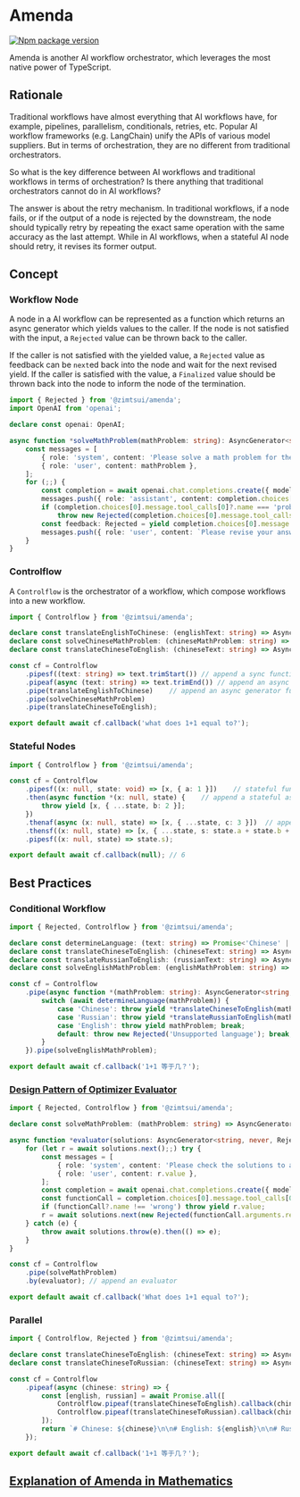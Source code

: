 # Amenda

[![Npm package version](https://img.shields.io/npm/v/@zimtsui/amenda?style=flat-square)](https://www.npmjs.com/package/@zimtsui/amenda)

Amenda is another AI workflow orchestrator, which leverages the most native power of TypeScript.

## Rationale

Traditional workflows have almost everything that AI workflows have, for example, pipelines, parallelism, conditionals, retries, etc. Popular AI workflow frameworks (e.g. LangChain) unify the APIs of various model suppliers. But in terms of orchestration, they are no different from traditional orchestrators.

So what is the key difference between AI workflows and traditional workflows in terms of orchestration? Is there anything that traditional orchestrators cannot do in AI workflows?

The answer is about the retry mechanism. In traditional workflows, if a node fails, or if the output of a node is rejected by the downstream, the node should typically retry by repeating the exact same operation with the same accuracy as the last attempt. While in AI workflows, when a stateful AI node should retry, it revises its former output.

## Concept

### Workflow Node

A node in a AI workflow can be represented as a function which returns an async generator which yields values to the caller. If the node is not satisfied with the input, a `Rejected` value can be thrown back to the caller.

If the caller is not satisfied with the yielded value, a `Rejected` value as feedback can be `next`ed back into the node and wait for the next revised yield. If the caller is satisfied with the value, a `Finalized` value should be thrown back into the node to inform the node of the termination.

```ts
import { Rejected } from '@zimtsui/amenda';
import OpenAI from 'openai';

declare const openai: OpenAI;

async function *solveMathProblem(mathProblem: string): AsyncGenerator<string, never, Rejected> {
	const messages = [
		{ role: 'system', content: 'Please solve a math problem for the user.' },
		{ role: 'user', content: mathProblem },
	];
	for (;;) {
		const completion = await openai.chat.completions.create({ model: 'gpt-4o', messages });
		messages.push({ role: 'assistant', content: completion.choices[0].message.content });
		if (completion.choices[0].message.tool_calls[0]?.name === 'problemTooHard')
			throw new Rejected(completion.choices[0].message.tool_calls[0].arguments.reason);
		const feedback: Rejected = yield completion.choices[0].message.content;
		messages.push({ role: 'user', content: `Please revise your answer upon the feedback: ${feedback.message}` });
	}
}
```

### Controlflow

A `Controlflow` is the orchestrator of a workflow, which compose workflows into a new workflow.

```ts
import { Controlflow } from '@zimtsui/amenda';

declare const translateEnglishToChinese: (englishText: string) => AsyncGenerator<string, never, Rejected>;
declare const solveChineseMathProblem: (chineseMathProblem: string) => AsyncGenerator<string, never, Rejected>;
declare const translateChineseToEnglish: (chineseText: string) => AsyncGenerator<string, never, Rejected>;

const cf = Controlflow
	.pipesf((text: string) => text.trimStart())	// append a sync function
	.pipeaf(async (text: string) => text.trimEnd())	// append an async function
	.pipe(translateEnglishToChinese)	// append an async generator function
	.pipe(solveChineseMathProblem)
	.pipe(translateChineseToEnglish);

export default await cf.callback('what does 1+1 equal to?');
```

### Stateful Nodes

```ts
import { Controlflow } from '@zimtsui/amenda';

const cf = Controlflow
	.pipesf((x: null, state: void) => [x, { a: 1 }])	// stateful functions returns/yields a tuple of output and a new state
	.then(async function *(x: null, state) {	// append a stateful async generator function
		throw yield [x, { ...state, b: 2 }];
	})
	.thenaf(async (x: null, state) => [x, { ...state, c: 3 }])	// append a stateful async function
	.thensf((x: null, state) => [x, { ...state, s: state.a + state.b + state.c }])	// append a stateful sync function
	.pipesf((x: null, state) => state.s);

export default await cf.callback(null);	// 6
```

## Best Practices

### Conditional Workflow

```ts
import { Rejected, Controlflow } from '@zimtsui/amenda';

declare const determineLanguage: (text: string) => Promise<'Chinese' | 'Russian' | 'English'>;
declare const translateChineseToEnglish: (chineseText: string) => AsyncGenerator<string, never, Rejected>;
declare const translateRussianToEnglish: (russianText: string) => AsyncGenerator<string, never, Rejected>;
declare const solveEnglishMathProblem: (englishMathProblem: string) => AsyncGenerator<string, never, Rejected>;

const cf = Controlflow
	.pipe(async function *(mathProblem: string): AsyncGenerator<string, never, Rejected> {
		switch (await determineLanguage(mathProblem)) {
			case 'Chinese': throw yield *translateChineseToEnglish(mathProblem); break;
			case 'Russian': throw yield *translateRussianToEnglish(mathProblem); break;
			case 'English': throw yield mathProblem; break;
			default: throw new Rejected('Unsupported language'); break;
		}
	}).pipe(solveEnglishMathProblem);

export default await cf.callback('1+1 等于几？');

```

### [Design Pattern of Optimizer Evaluator](https://www.anthropic.com/engineering/building-effective-agents)

```ts
import { Rejected, Controlflow } from '@zimtsui/amenda';

declare const solveMathProblem: (mathProblem: string) => AsyncGenerator<string, never, Rejected>;

async function *evaluator(solutions: AsyncGenerator<string, never, Rejected>): AsyncGenerator<string, never, Rejected> {
	for (let r = await solutions.next();;) try {
		const messages = [
			{ role: 'system', content: 'Please check the solutions to a math problem.' },
			{ role: 'user', content: r.value },
		];
		const completion = await openai.chat.completions.create({ model: 'gpt-4o', messages });
		const functionCall = completion.choices[0].message.tool_calls[0];
		if (functionCall?.name !== 'wrong') throw yield r.value;
		r = await solutions.next(new Rejected(functionCall.arguments.reason));
	} catch (e) {
		throw await solutions.throw(e).then(() => e);
	}
}

const cf = Controlflow
	.pipe(solveMathProblem)
	.by(evaluator);	// append an evaluator

export default await cf.callback('What does 1+1 equal to?');
```

### Parallel

```ts
import { Controlflow, Rejected } from '@zimtsui/amenda';

declare const translateChineseToEnglish: (chineseText: string) => AsyncGenerator<string, never, Rejected>;
declare const translateChineseToRussian: (chineseText: string) => AsyncGenerator<string, never, Rejected>;

const cf = Controlflow
	.pipeaf(async (chinese: string) => {
		const [english, russian] = await Promise.all([
			Controlflow.pipeaf(translateChineseToEnglish).callback(chinese),
			Controlflow.pipeaf(translateChineseToRussian).callback(chinese),
		]);
		return `# Chinese: ${chinese}\n\n# English: ${english}\n\n# Russian: ${russian}`;
	});

export default await cf.callback('1+1 等于几？');
```

## [Explanation of Amenda in Mathematics](./explanation.md)
